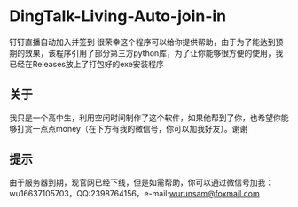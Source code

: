 # DingTalk-Living-Auto-join-in
钉钉直播自动加入并签到
很荣幸这个程序可以给你提供帮助，由于为了能达到预期的效果，该程序引用了部分第三方python库，为了让你能够很方便的使用，我已经在Releases放上了打包好的exe安装程序
## 关于
我只是一个高中生，利用空闲时间制作了这个软件，如果他帮到了你，也希望你能够打赏一点点money（在下方有我的微信号，你可以加我好友）。谢谢
## 提示
由于服务器到期，现官网已经下线，但是如需帮助，你可以通过微信号加我：wu16637105703，QQ:2398764156，e-mail:wurunsam@foxmail.com
